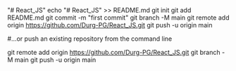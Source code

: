 "# React_JS" 
echo "# React_JS" >> README.md
git init
git add README.md
git commit -m "first commit"
git branch -M main
git remote add origin https://github.com/Durg-PG/React_JS.git
git push -u origin main

#…or push an existing repository from the command line

git remote add origin https://github.com/Durg-PG/React_JS.git
git branch -M main
git push -u origin main